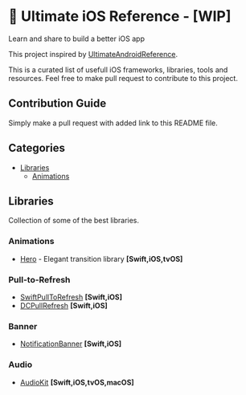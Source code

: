 # 🚀 Ultimate iOS Reference - [WIP] 

Learn and share to build a better iOS app

This project inspired by [UltimateAndroidReference](https://github.com/aritraroy/UltimateAndroidReference/edit/master/README.md).

This is a curated list of usefull iOS frameworks, libraries, tools and resources. Feel free to make pull request to contribute to this project. 


## Contribution Guide

Simply make a pull request with added link to this README file. 


## Categories

* [Libraries](#libraries)
    * [Animations](#animations)


## Libraries
Collection of some of the best libraries.

### Animations

* [Hero](https://github.com/lkzhao/Hero) - Elegant transition library **[Swift,iOS,tvOS]**


### Pull-to-Refresh

* [SwiftPullToRefresh](https://github.com/WXGBridgeQ/SwiftPullToRefresh) **[Swift,iOS]**
* [DCPullRefresh](https://github.com/Tangdixi/DCPullRefresh) **[Swift,iOS]**

### Banner

* [NotificationBanner](https://github.com/Daltron/NotificationBanner) **[Swift,iOS]**


### Audio

* [AudioKit](https://github.com/audiokit/AudioKit) **[Swift,iOS,tvOS,macOS]**
